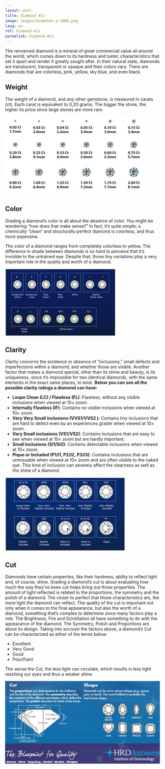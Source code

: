 ```yaml
---
layout: post
title: Diamond 4Cs
image: images/diamonds-p-1080.png
lang: en
ref: diamond-4cs
permalink: Diamond-4Cs
---
```

The renowned diamond is a mineral of great commercial value all around the world, which comes down to its hardness and luster, characteristics that set it apart and render it greatly sought after. In their natural state, diamonds are translucent, transparent or opaque and their colors vary. There are diamonds that are colorless, pink, yellow, sky blue, and even black.

## Weight
The weight of a diamond, and any other gemstone, is measured in carats (ct). Each carat is equivalent to 0,20 grams. The bigger the stone, the higher its price since large stones are more rare.

![Illustration of diamond carat weight compared with size in mm](images/4cs-weight.jpg)

## Color
Grading a diamond’s color is all about the absence of color. You might be wondering “how does that make sense?” In fact, it’s quite simple; a chemically “clean” and structurally perfect diamond is colorless, and thus more expensive.

The color of a diamond ranges from completely colorless to yellow. The difference in shade between diamonds is so hard to perceive that it’s invisible to the untrained eye. Despite that, those tiny variations play a very important role in the quality and worth of a diamond.

![Illustration of the diamond color range, ranging from D to Z, with D being the clearest and Z the most yellow](images/4cs-color.jpg)

## Clarity
Clarity concerns the existence or absence of “inclusions,” small defects and imperfections within a diamond, and whether those are visible. Another factor that makes a diamond special, other than its shine and beauty, is its uniqueness, since it’s impossible for two identical diamonds, with the same  elements in the exact same places, to exist.
**Below you can see all the possible clarity ratings a diamond can have:**

* **Loupe Clean (LC) / Flawless (FL)**: Flawless, without any visible inclusions when viewed at 10× zoom.
* **Internally Flawless (IF)**: Contains no visible inclusions when viewed at 10× zoom.
* **Very Very Small inclusions (VVS1/VVS2 )**: Contains tiny inclusions that are hard to detect even by an experiences grader when viewed at 10× zoom.
* **Very Small inclusions (VS1/VS2)**: Contains inclusions that are easy to see when viewed at 10× zoom but are hardly important.
* **Small Inclusions (SI1/SI2)**: Contains detectable inclusions when viewed at 10× zoom.
* **Pique or Included (P1/I1, P2/I2, P3/I3)**: Contains inclusions that are unmissable when viewed at 10× zoom and are often visible to the naked eye. This kind of inclusion can severely affect the clearness as well as the shine of a diamond.

**![](images/4cs-clarity.jpg)**

## Cut
Diamonds have certain properties, like their hardness, ability to reflect light and, of course, shine. Grading a diamond’s cut is about evaluating how much the way they’ve been cut helps bring out those properties. The amount of light reflected is related to the proportions, the symmetry and the polish of a diamond. The closer to perfect that those characteristics are, the more light the diamond can reflect.
The quality of the cut is important not only when it comes to the final appearance, but also the worth of a diamond, something that’s complex to determine since many factors play a role. The Brightness, Fire and Scintillation all have something to do with the appearance of the diamond. The Symmetry, Polish and Proportions are about its design.
Taking into account the factors above, a diamond’s Cut can be characterized as either of the terms below:
* Excellent
* Very Good
* Good
* Poor/Faint

The worse the Cut, the less light can circulate, which results in less light reaching our eyes and thus a weaker shine.

![Illustration of diamond cuts and shapes](images/4cs-cut.png)


